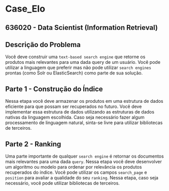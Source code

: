 # Case_Elo

## 636020 - Data Scientist (Information Retrieval)

## Descrição do Problema

Você deve construir uma `text-based search engine` que retorne os produtos mais relevantes para uma dada query de um usuário. Você pode utilizar a linguagem que preferir mas não pode utilizar `search engines` prontas (como Solr ou ElasticSearch) como parte de sua solução.

## Parte 1 - Construção do Índice

Nessa etapa você deve armazenar os produtos em uma estrutura de dados eficiente para que possam ser recuperados no futuro. Você deve implementar essa estrutura de dados utilizando as estruturas de dados nativas da linguagem escolhida. Caso seja necessário fazer algum processamento de linguagem natural, sinta-se livre para utilizar bibliotecas de terceiros.

## Parte 2 - Ranking

Uma parte importante de qualquer `search engine` é retornar os documentos mais relevantes para uma dada `query`. Nessa etapa você deve desenvolver um algoritmo ou modelo para ordenar por relevância os produtos recuperados do índice. Você pode utilizar os campos `search_page` e `position` para avaliar a qualidade do seu `ranking`. Nessa etapa, caso seja necessário, você pode utilizar bibliotecas de terceiros.
